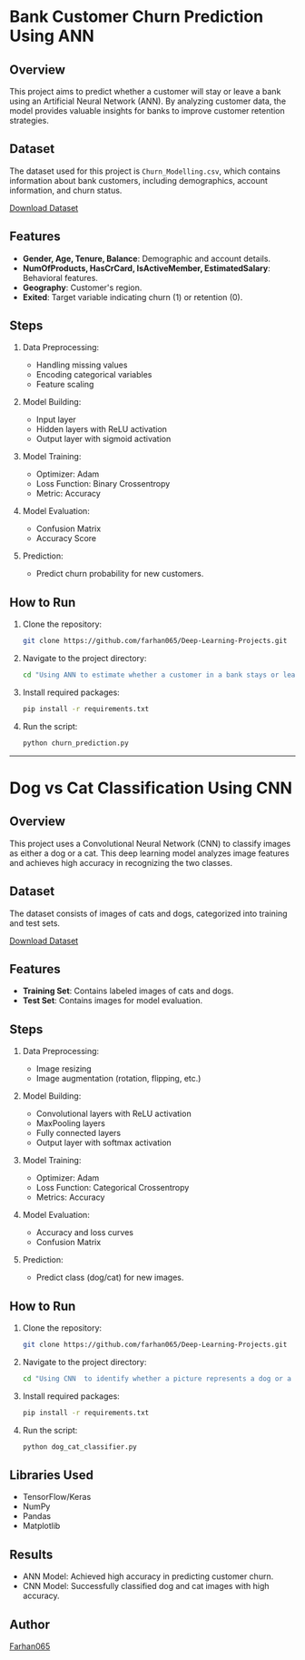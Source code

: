 # Bank Customer Churn Prediction Using ANN

## Overview
This project aims to predict whether a customer will stay or leave a bank using an Artificial Neural Network (ANN). By analyzing customer data, the model provides valuable insights for banks to improve customer retention strategies.

## Dataset
The dataset used for this project is `Churn_Modelling.csv`, which contains information about bank customers, including demographics, account information, and churn status.

[Download Dataset](https://github.com/farhan065/Deep-Learning-Projects/blob/main/Using%20ANN%20to%20estimate%20whether%20a%20customer%20in%20a%20bank%20stays%20or%20leave/Churn_Modelling.csv)

## Features
- **Gender, Age, Tenure, Balance**: Demographic and account details.
- **NumOfProducts, HasCrCard, IsActiveMember, EstimatedSalary**: Behavioral features.
- **Geography**: Customer's region.
- **Exited**: Target variable indicating churn (1) or retention (0).

## Steps
1. Data Preprocessing:
   - Handling missing values
   - Encoding categorical variables
   - Feature scaling

2. Model Building:
   - Input layer
   - Hidden layers with ReLU activation
   - Output layer with sigmoid activation

3. Model Training:
   - Optimizer: Adam
   - Loss Function: Binary Crossentropy
   - Metric: Accuracy

4. Model Evaluation:
   - Confusion Matrix
   - Accuracy Score

5. Prediction:
   - Predict churn probability for new customers.

## How to Run
1. Clone the repository:
   ```bash
   git clone https://github.com/farhan065/Deep-Learning-Projects.git
   ```
2. Navigate to the project directory:
   ```bash
   cd "Using ANN to estimate whether a customer in a bank stays or leave"
   ```
3. Install required packages:
   ```bash
   pip install -r requirements.txt
   ```
4. Run the script:
   ```bash
   python churn_prediction.py
   ```

---

# Dog vs Cat Classification Using CNN

## Overview
This project uses a Convolutional Neural Network (CNN) to classify images as either a dog or a cat. This deep learning model analyzes image features and achieves high accuracy in recognizing the two classes.

## Dataset
The dataset consists of images of cats and dogs, categorized into training and test sets.

[Download Dataset]()

## Features
- **Training Set**: Contains labeled images of cats and dogs.
- **Test Set**: Contains images for model evaluation.

## Steps
1. Data Preprocessing:
   - Image resizing
   - Image augmentation (rotation, flipping, etc.)

2. Model Building:
   - Convolutional layers with ReLU activation
   - MaxPooling layers
   - Fully connected layers
   - Output layer with softmax activation

3. Model Training:
   - Optimizer: Adam
   - Loss Function: Categorical Crossentropy
   - Metrics: Accuracy

4. Model Evaluation:
   - Accuracy and loss curves
   - Confusion Matrix

5. Prediction:
   - Predict class (dog/cat) for new images.

## How to Run
1. Clone the repository:
   ```bash
   git clone https://github.com/farhan065/Deep-Learning-Projects.git
   ```
2. Navigate to the project directory:
   ```bash
   cd "Using CNN  to identify whether a picture represents a dog or a cat"
   ```
3. Install required packages:
   ```bash
   pip install -r requirements.txt
   ```
4. Run the script:
   ```bash
   python dog_cat_classifier.py
   ```

## Libraries Used
- TensorFlow/Keras
- NumPy
- Pandas
- Matplotlib

## Results
- ANN Model: Achieved high accuracy in predicting customer churn.
- CNN Model: Successfully classified dog and cat images with high accuracy.


## Author
[Farhan065](https://github.com/farhan065)
